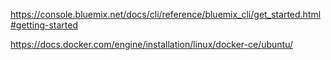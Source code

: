
https://console.bluemix.net/docs/cli/reference/bluemix_cli/get_started.html#getting-started

https://docs.docker.com/engine/installation/linux/docker-ce/ubuntu/

